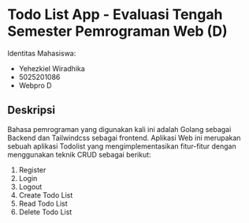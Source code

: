 # Todo List App - Evaluasi Tengah Semester Pemrograman Web (D)

Identitas Mahasiswa:

- Yehezkiel Wiradhika
- 5025201086
- Webpro D

## Deskripsi

Bahasa pemrograman yang digunakan kali ini adalah Golang sebagai Backend dan Tailwindcss sebagai frontend.
Aplikasi Web ini merupakan sebuah aplikasi Todolist yang mengimplementasikan fitur-fitur dengan menggunakan teknik CRUD sebagai berikut:

1. Register
2. Login
3. Logout
4. Create Todo List
5. Read Todo List
6. Delete Todo List
